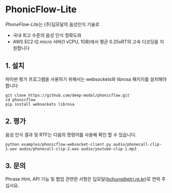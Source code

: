 # PhonicFlow-Lite

*PhoneFlow-Lite*는 (주)딥모달의 음성인식 기술로
- 국내 최고 수준의 음성 인식 정확도와 
- AWS EC2 t2.micro 서버(1 vCPU, 1GB)에서 평균 0.25xRT의 고속 디코딩을 지원합니다

## 1. 설치
파이썬 평가 프로그램을 사용하기 위해서는 websockets와 librosa 패키지를 설치해야 합니다
```
git clone https://github.com/deep-modal/phonicflow.git
cd phonicflow
pip install websockets librosa
```

## 2. 평가
음성 인식 결과 및 RTF는 다음의 명령어를 사용해 확인 할 수 있습니다.
```
python examples/phonicflow-websocket-client.py audio/phonecall-clip-1.wav audio/phonecall-clip-2.wav audio/youtube-clip-1.mp3
```

## 3. 문의
Phrase Hint, API 기능 및 협업 관련한 사항은 딥모달(hchung@etri.re.kr)로 연락 주십시요.

